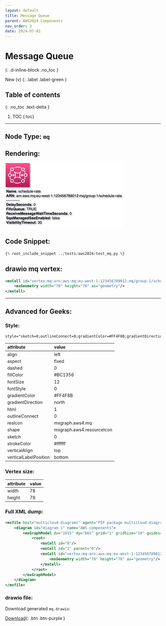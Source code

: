 ```yaml
---
layout: default
title: Message Queue
parent: AWS2024 Components
nav_order: 3
date: 2024-07-01
---
```


# Message Queue
{: .d-inline-block .no_toc }

New (v)
{: .label .label-green }

## Table of contents
{: .no_toc .text-delta }

1. TOC
{:toc}

---


## Node Type: ``mq``

## Rendering:

![lambda](output/jpg/mq.jpg)

## Code Snippet:

```python
{% root_include_snippet ../tests/aws2024/test_mq.py %}
```

## drawio mq vertex:

```xml
<mxCell id="vertex:mq:arn:aws:mq:eu-west-1:123456789012:mq/group-1/schedule-rate" parent="1" vertex="1">
    <mxGeometry width="78" height="78" as="geometry"/>
</mxCell>
```
---

## Advanced for Geeks:

### Style:
```html
style="sketch=0;outlineConnect=0;gradientColor=#FF4F8B;gradientDirection=north;fillColor=#BC1356;strokeColor=#ffffff;dashed=0;verticalLabelPosition=bottom;verticalAlign=top;align=left;html=1;fontSize=12;fontStyle=0;aspect=fixed;shape=mxgraph.aws4.resourceIcon;resIcon=mxgraph.aws4.mq;"
```

| attribute | value |
|:----------|:------|
|align| left |
|aspect| fixed |
|dashed| 0 |
|fillColor| #BC1356 |
|fontSize| 12 |
|fontStyle| 0 |
|gradientColor| #FF4F8B |
|gradientDirection| north |
|html| 1 |
|outlineConnect| 0 |
|resIcon| mxgraph.aws4.mq |
|shape| mxgraph.aws4.resourceIcon |
|sketch| 0 |
|strokeColor| #ffffff |
|verticalAlign| top |
|verticalLabelPosition| bottom |

### Vertex size:

| attribute | value |
|:---------|:-----------|
| width    | 78  |
| height   |78|

### Full XML dump:
```xml
<mxfile host="multicloud-diagrams" agent="PIP package multicloud-diagrams. Generate resources in draw.io compatible format for Cloud infrastructure. Copyrights @ Roman Tsypuk 2023. MIT license." type="MultiCloud">
    <diagram id="diagram_1" name="AWS components">
        <mxGraphModel dx="1015" dy="661" grid="1" gridSize="10" guides="1" tooltips="1" connect="1" arrows="1" fold="1" page="1" pageScale="1" pageWidth="850" pageHeight="1100" math="0" shadow="1">
            <root>
                <mxCell id="0"/>
                <mxCell id="1" parent="0"/>
                <mxCell id="vertex:mq:arn:aws:mq:eu-west-1:123456789012:mq/group-1/schedule-rate" value="&lt;b&gt;Name&lt;/b&gt;: schedule-rate&lt;BR&gt;&lt;b&gt;ARN&lt;/b&gt;: arn:aws:mq:eu-west-1:123456789012:mq/group-1/schedule-rate&lt;BR&gt;-----------&lt;BR&gt;&lt;b&gt;DelaySeconds&lt;/b&gt;: 0&lt;BR&gt;&lt;b&gt;FifoQueue&lt;/b&gt;: TRUE&lt;BR&gt;&lt;b&gt;ReceiveMessageWaitTimeSeconds&lt;/b&gt;: 0&lt;BR&gt;&lt;b&gt;SqsManagedSseEnabled&lt;/b&gt;: false&lt;BR&gt;&lt;b&gt;VisibilityTimeout&lt;/b&gt;: 30" style="sketch=0;outlineConnect=0;gradientColor=#FF4F8B;gradientDirection=north;fillColor=#BC1356;strokeColor=#ffffff;dashed=0;verticalLabelPosition=bottom;verticalAlign=top;align=left;html=1;fontSize=12;fontStyle=0;aspect=fixed;shape=mxgraph.aws4.resourceIcon;resIcon=mxgraph.aws4.mq;" parent="1" vertex="1">
                    <mxGeometry width="78" height="78" as="geometry"/>
                </mxCell>
            </root>
        </mxGraphModel>
    </diagram>
</mxfile>
```

### drawio file:

Download generated ``mq.drawio``:

[Download](output/drawio/mq.drawio){: .btn .btn-purple }